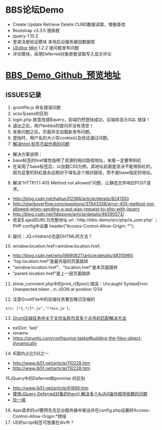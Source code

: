 # BBS论坛Demo
- Create Update Retrieve Delete CURD数据读取，增删查改
- Bootstrap v3.3.5 搜索框
- jquery-1.10.2
- 登录注册验证模块 本地后台服务器加数据库
- [UEditor Mini](https://github.com/fex-team/umeditor) 1.2.2 提问框发布问题
- 评论模块，采用Deferred对象嵌套读取写入显示评论

# [BBS_Demo_Github_预览地址](https://xlldll.github.io/BBS-Demo/)

## ISSUES记录
1. gruntfile.js 命名错误问题
2. scss与sass的区别
3. login.php 故意改错$query，前端仍然登陆成功，后端却显示SQL 错误！
4. 退出之后，用户bnbbs的提问并没有清空！
5. 发表问题之后，页面并无加载新发布问题。
6. 登陆时，用户名的大小写cookie以及验证通过问题。
7. [解决html <base url="..."> 标签不起作用的问题](http://blog.163.com/lgh_2002/blog/static/4401752620138551327449/)
- 解决方案说明：
- base标签的href属性指明了资源的相对路径地址，末尾一定要带斜杠
- 在采用了base标签后，以加载CSS为例，其地址前面是坚决不能带斜杠的，因为这里的斜杠是永远相对于域名这个相对路径，而不是base指定的地址。

8. 解决“HTTP/1.1 405 Method not allowed”问题，让静态文件响应POST请求。
- http://blog.csdn.net/haitun312366/article/details/8241350
- http://stackoverflow.com/questions/37843338/error-405-method-not-allowed-when-sending-a-put-ajax-request-to-php-with-jquery
- http://blog.csdn.net/fdipzone/article/details/46390573/
- 改变$.ajax的URL为完整地址 url :'http://bbs-demo/src/php/is_user.php' ；PHP config中设置 header("Access-Control-Allow-Origin: *");

9. 疑问：JQ.children()也是DHTML的方法？

10. window.location.href=window.location.href;
- http://blog.csdn.net/whq19890827/article/details/48310965
- "top.location.href"是最外层的页面跳转
- "window.location.href"、"location.href"是本页面跳转
- "parent.location.href"是上一层页面跳转

11. show_comment.php中的print_r($json);错误：Uncaught SyntaxError: Unexpected token , in JSON at position 1234

12. 注意GruntFile中的压缩任务要忽略已压缩的
````
src: ["{,*/}*.js",'!*min.js'],
````

13. [Grunt压缩任务中关于文件名称包含多个点号的匹配解决方法](http://stackoverflow.com/questions/16697344/configure-grunt-file-name-matching-for-files-with-multiple-dots)
- extDot: 'last'
- rename
- https://gruntjs.com/configuring-tasks#building-the-files-object-dynamically

14. IE国内占比5分之一
- http://www.jb51.net/article/110228.htm
- http://www.jb51.net/article/110228.htm

15.jQuery中的Deferred和promise 的区别
- http://www.jb51.net/article/81889.htm
- [使用JQuery Deferred对象的then() 解决多个AJAX操作顺序依赖的问题](http://blog.csdn.net/aitangyong/article/details/47066395)
- [阮一峰](http://www.ruanyifeng.com/blog/2011/08/a_detailed_explanation_of_jquery_deferred_object.html)

16. Ajax请求的url要预先在后台服务器中架设并在config.php设置好Access-Control-Allow-Origin:*跨域
17. UE的script标签可放置在div中？
